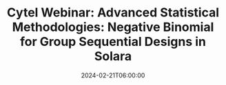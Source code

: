 ---
# Documentation: https://wowchemy.com/docs/managing-content/
type: webinar
title: "Cytel Webinar: Advanced Statistical Methodologies: Negative Binomial for Group Sequential Designs in Solara"
url_freeregister: https://www.cytel.com/negative-binomal-webinar
date: 2024-02-21T06:00:00
date_end: 2024-02-21T07:00:00
publishDate: '2022-06-22T09:52:28-07:00'
all_day: false
speaker: "Pantelis Vlachos, James Bolognese"
---